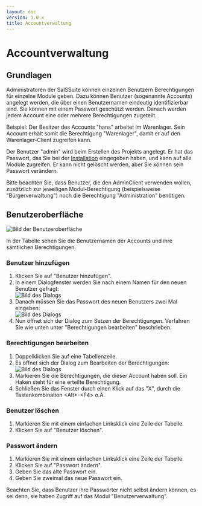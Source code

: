 ```yaml
---
layout: doc
version: 1.0.x
title: Accountverwaltung
---
```

# Accountverwaltung

## Grundlagen

Administratoren der SalSSuite k&ouml;nnen einzelnen Benutzern Berechtigungen f&uuml;r einzelne Module geben. Dazu k&ouml;nnen Benutzer (sogenannte Accounts) angelegt werden, die &uuml;ber einen Benutzernamen eindeutig identifizierbar sind. Sie k&ouml;nnen mit einem Passwort gesch&uuml;tzt werden. Danach werden jedem Account eine oder mehrere Berechtigungen zugeteilt.

Beispiel: Der Besitzer des Accounts "hans" arbeitet im Warenlager. Sein Account erh&auml;lt somit die Berechtigung "Warenlager", damit er auf den Warenlager-Client zugreifen kann.

Der Benutzer "admin" wird beim Erstellen des Projekts angelegt. Er hat das Passwort, das Sie bei der [Installation](Tut_Installation.html) eingegeben haben, und kann auf alle Module zugreifen. Er kann nicht gel&ouml;scht werden, aber Sie k&ouml;nnen sein Passwort ver&auml;ndern.

Bitte beachten Sie, dass Benutzer, die den AdminClient verwenden wollen, *zus&auml;tzlich* zur jeweiligen Modul-Berechtigung (beispielsweise "B&uuml;rgerverwaltung") noch die Berechtigung "Administration" ben&ouml;tigen.

## Benutzeroberfl&auml;che

![Bild der Benutzeroberfl&auml;che](http://img810.imageshack.us/img810/3354/adminclientusermanageme.png)

In der Tabelle sehen Sie die Benutzernamen der Accounts und ihre s&auml;mtlichen Berechtigungen.

### Benutzer hinzuf&uuml;gen

1. Klicken Sie auf "Benutzer hinzuf&uuml;gen".
2. In einem Dialogfenster werden Sie nach einem Namen f&uuml;r den neuen Benutzer gefragt:  
![Bild des Dialogs](http://img714.imageshack.us/img714/2064/adminclientadduser1.png)
3. Danach m&uuml;ssen Sie das Passwort des neuen Benutzers zwei Mal eingeben:  
![Bild des Dialogs](http://img148.imageshack.us/img148/4889/adminclientadduser2.png)
4. Nun &ouml;ffnet sich der Dialog zum Setzen der Berechtigungen. Verfahren Sie wie unten unter "Berechtigungen bearbeiten" beschrieben.

### Berechtigungen bearbeiten

1. Doppelklicken Sie auf eine Tabellenzeile.
2. Es &ouml;ffnet sich der Dialog zum Bearbeiten der Berechtigungen:  
![Bild des Dialogs](http://img804.imageshack.us/img804/2193/adminclienteditpermissi.png)
3. Markieren Sie die Berechtigungen, die dieser Account haben soll. Ein Haken steht f&uuml;r eine erteilte Berechtigung.
4. Schlie&szlig;en Sie das Fenster durch einen Klick auf das "X", durch die Tastenkombination &lt;Alt&gt;-&lt;F4&gt; o.&Auml;.

### Benutzer l&ouml;schen

1. Markieren Sie mit einem einfachen Linksklick eine Zeile der Tabelle.
2. Klicken Sie auf "Benutzer l&ouml;schen".

### Passwort &auml;ndern

1. Markieren Sie mit einem einfachen Linksklick eine Zeile der Tabelle.
2. Klicken Sie auf "Passwort &auml;ndern".
3. Geben Sie das alte Passwort ein.
4. Geben Sie zweimal das neue Passwort ein.

Beachten Sie, dass Benutzer ihre Passw&ouml;rter nicht selbst &auml;ndern k&ouml;nnen, es sei denn, sie haben Zugriff auf das Modul "Benutzerverwaltung".
